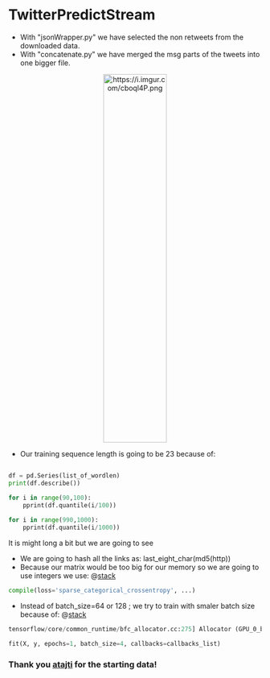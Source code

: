 # TwitterPredictStream

  * With "jsonWrapper.py" we have selected the non retweets from the downloaded data.  
  * With "concatenate.py" we have merged the msg parts of the tweets into one bigger file.  
<p align="center">  
	<img src="https://i.imgur.com/cboql4P.png" alt="https://i.imgur.com/cboql4P.png" class="shrinkToFit transparent" width="126" height="732">
 </p>

  * Our training sequence length is going to be 23 because of:  
```python

df = pd.Series(list_of_wordlen)  
print(df.describe())

for i in range(90,100):  
	pprint(df.quantile(i/100))  
  
for i in range(990,1000):  
	pprint(df.quantile(i/1000))  
``` 
It is might long a bit but we are going to see  
  * We are going to hash all the links as: last_eight_char(md5(http))  
  * Because our matrix would be too big for our memory so we are going to use integers we use: @[stack](https://stackoverflow.com/questions/46293734/memoryerror-in-keras-utils-np-utils-to-categorical)   
  ```python
compile(loss='sparse_categorical_crossentropy', ...) 
```  
  * Instead of batch_size=64 or 128 ; we try to train with smaler batch size because of: @[stack](https://stackoverflow.com/questions/36927607/how-can-i-solve-ran-out-of-gpu-memory-in-tensorflow)
```python
tensorflow/core/common_runtime/bfc_allocator.cc:275] Allocator (GPU_0_bfc) ran out of memory trying to allocate
```  

```python 
fit(X, y, epochs=1, batch_size=4, callbacks=callbacks_list)
```  

### Thank you [atajti](https://github.com/atajti) for the starting data!
